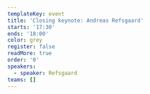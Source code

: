 ```yaml
---
templateKey: event
title: 'Closing keynote: Andreas Refsgaard'
starts: '17:30'
ends: '18:00'
color: grey
register: false
readMore: true
order: '0'
speakers:
  - speaker: Refsgaard
teams: []
---
```


